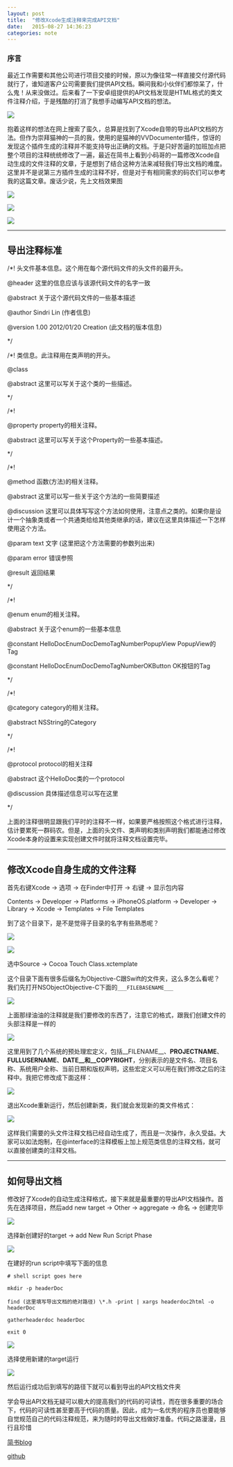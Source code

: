 ```yaml
---
layout: post
title:  "修改Xcode生成注释来完成API文档"
date:   2015-08-27 14:36:23
categories: note
---
```


### 序言

最近工作需要和其他公司进行项目交接的时候，原以为像往常一样直接交付源代码就行了，谁知道客户公司需要我们提供API文档。瞬间我和小伙伴们都惊呆了，什么鬼！从来没做过。后来看了一下安卓组提供的API文档发现是HTML格式的类文件注释介绍，于是残酷的打消了我想手动编写API文档的想法。

<span><img src="\images\修改Xcode生成注释来完成API文档\pic01.png"></span>

抱着这样的想法在网上搜索了蛮久，总算是找到了Xcode自带的导出API文档的方法。但作为崇拜猫神的一员的我，使用的是猫神的VVDocumenter插件，惊讶的发现这个插件生成的注释并不能支持导出正确的文档。于是只好苦逼的加班加点把整个项目的注释统统修改了一遍，最近在简书上看到小码哥的一篇修改Xcode自动生成的文件注释的文章，于是想到了结合这种方法来减轻我们导出文档的难度。这里并不是说第三方插件生成的注释不好，但是对于有相同需求的码农们可以参考我的这篇文章。废话少说，先上文档效果图

<span><img src="\images\修改Xcode生成注释来完成API文档\pic02.png"></span>

<span><img src="\images\修改Xcode生成注释来完成API文档\pic03.png"></span>

<span><img src="\images\修改Xcode生成注释来完成API文档\pic04.png"></span>

------

## 导出注释标准

/*!  头文件基本信息。这个用在每个源代码文件的头文件的最开头。

@header 这里的信息应该与该源代码文件的名字一致

@abstract 关于这个源代码文件的一些基本描述

@author Sindri Lin (作者信息)

@version 1.00 2012/01/20 Creation (此文档的版本信息)

*/



/*!  类信息。此注释用在类声明的开头。

@class

@abstract 这里可以写关于这个类的一些描述。

*/



/*!

@property  property的相关注释。

@abstract 这里可以写关于这个Property的一些基本描述。

*/



/*!

@method  函数(方法)的相关注释。

@abstract 这里可以写一些关于这个方法的一些简要描述

@discussion 这里可以具体写写这个方法如何使用，注意点之类的。如果你是设计一个抽象类或者一个共通类给给其他类继承的话，建议在这里具体描述一下怎样使用这个方法。

@param text 文字 (这里把这个方法需要的参数列出来)

@param error 错误参照

@result 返回结果

*/



/*!

@enum  enum的相关注释。

@abstract 关于这个enum的一些基本信息

@constant HelloDocEnumDocDemoTagNumberPopupView PopupView的Tag

@constant HelloDocEnumDocDemoTagNumberOKButton OK按钮的Tag

*/



/*!

@category  category的相关注释。

@abstract NSString的Category

*/



/*!

@protocol  protocol的相关注释

@abstract 这个HelloDoc类的一个protocol

@discussion 具体描述信息可以写在这里

*/



上面的注释很明显跟我们平时的注释不一样，如果要严格按照这个格式进行注释，估计要累死一群码农。但是，上面的头文件、类声明和类别声明我们都能通过修改Xcode本身的设置来实现创建文件时就将注释文档设置完毕。

------

## 修改Xcode自身生成的文件注释

首先右键Xcode -> 选项 -> 在Finder中打开 -> 右键 -> 显示包内容

Contents -> Developer -> Platforms -> iPhoneOS.platform -> Developer -> Library -> Xcode -> Templates -> File Templates

到了这个目录下，是不是觉得子目录的名字有些熟悉呢？

<span><img src="\images\修改Xcode生成注释来完成API文档\pic05.png"></span>

<span><img src="\images\修改Xcode生成注释来完成API文档\pic06.png"></span>

选中Source -> Cocoa Touch Class.xctemplate

这个目录下面有很多后缀名为Objective-C跟Swift的文件夹，这么多怎么看呢？我们先打开NSObjectObjective-C下面的```___FILEBASENAME___```

<span><img src="\images\修改Xcode生成注释来完成API文档\pic07.png"></span>

上面那绿油油的注释就是我们要修改的东西了，注意它的格式，跟我们创建文件的头部注释是一样的

<span><img src="\images\修改Xcode生成注释来完成API文档\pic08.png"></span>

这里用到了几个系统的预处理宏定义，包括__FILENAME__、__PROJECTNAME__、__FULLUSERNAME__、__DATE__和__COPYRIGHT__，分别表示的是文件名、项目名称、系统用户全称、当前日期和版权声明，这些宏定义可以用在我们修改之后的注释中。我把它修改成下面这样：

<span><img src="\images\修改Xcode生成注释来完成API文档\pic09.png"></span>

退出Xcode重新运行，然后创建新类，我们就会发现新的类文件格式：

<span><img src="\images\修改Xcode生成注释来完成API文档\pic10.png"></span>

这样我们需要的头文件注释文档已经自动生成了，而且是一次操作，永久受益。大家可以如法炮制，在@interface的注释模板上加上规范类信息的注释文档，就可以直接创建类的注释文档。

------

## 如何导出文档

修改好了Xcode的自动生成注释格式，接下来就是最重要的导出API文档操作。首先在选择项目，然后add new target -> Other -> aggregate -> 命名 -> 创建完毕

<span><img src="\images\修改Xcode生成注释来完成API文档\pic11.png"></span>

选择新创建好的target -> add New Run Script Phase

<span><img src="\images\修改Xcode生成注释来完成API文档\pic12.png"></span>

在建好的run script中填写下面的信息

```# shell script goes here```

```mkdir -p headerDoc```

```find (这里填写导出文档的绝对路径) \*.h -print | xargs headerdoc2html -o headerDoc```

```gatherheaderdoc headerDoc```

```exit 0```

<span><img src="\images\修改Xcode生成注释来完成API文档\pic13.png"></span>

选择使用新建的target运行

<span><img src="\images\修改Xcode生成注释来完成API文档\pic14.png"></span>

然后运行成功后到填写的路径下就可以看到导出的API文档文件夹



学会导出API文档无疑可以极大的提高我们的代码的可读性，而在很多重要的场合下，代码的可读性甚至要高于代码的质量。因此，成为一名优秀的程序员也要能够自觉规范自己的代码注释规范，来为随时的导出文档做好准备。代码之路漫漫，且行且珍惜



[简书blog](http://www.jianshu.com/users/0cf7d455eb9e/latest_articles)

[github](https://github.com/JustKeepRunning)

